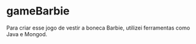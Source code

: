 # gameBarbie
Para criar esse jogo de vestir a boneca Barbie, utilizei ferramentas como Java e Mongod.
